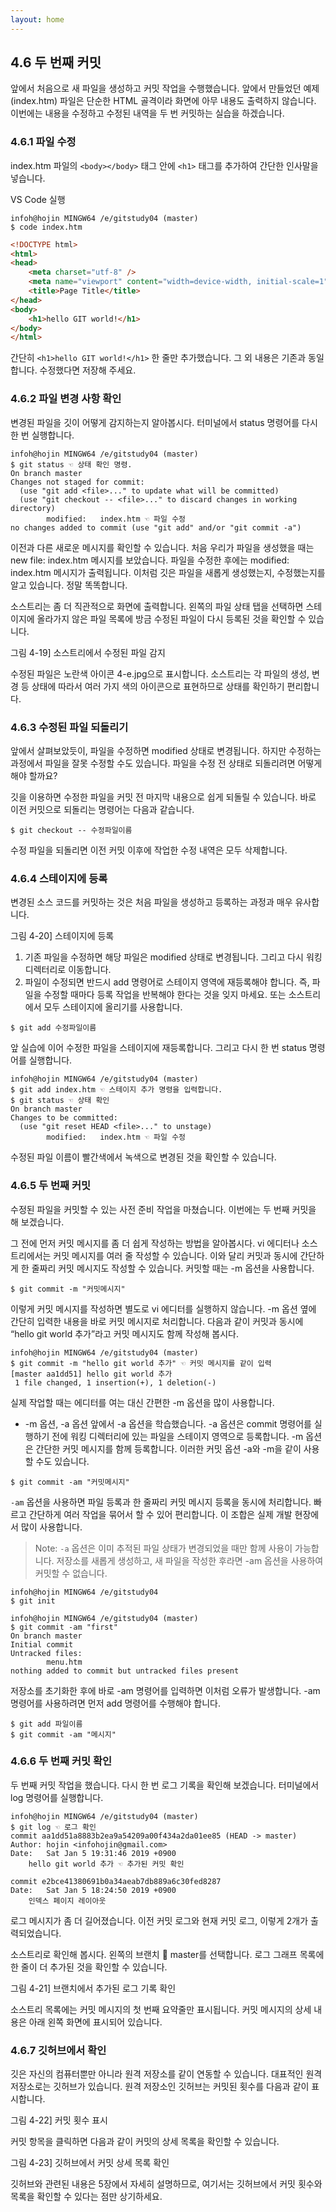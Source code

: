 ```yaml
---
layout: home
---
```

## 4.6 두 번째 커밋
앞에서 처음으로 새 파일을 생성하고 커밋 작업을 수행했습니다. 앞에서 만들었던 예제(index.htm) 파일은 단순한 HTML 골격이라 화면에 아무 내용도 출력하지 않습니다. 이번에는 내용을 수정하고 수정된 내역을 두 번 커밋하는 실습을 하겠습니다.  

### 4.6.1 파일 수정
index.htm 파일의 `<body></body>` 태그 안에 `<h1>` 태그를 추가하여 간단한 인사말을 넣습니다.  

VS Code 실행
```
infoh@hojin MINGW64 /e/gitstudy04 (master)
$ code index.htm
```

```html
<!DOCTYPE html>
<html>
<head>
    <meta charset="utf-8" />    
    <meta name="viewport" content="width=device-width, initial-scale=1">
    <title>Page Title</title>
</head>
<body>
    <h1>hello GIT world!</h1>
</body>
</html>

```
 
간단히 `<h1>hello GIT world!</h1>` 한 줄만 추가했습니다. 그 외 내용은 기존과 동일합니다. 수정했다면 저장해 주세요.  

 
### 4.6.2 파일 변경 사항 확인
변경된 파일을 깃이 어떻게 감지하는지 알아봅시다. 터미널에서 status 명령어를 다시 한 번 실행합니다.  

```
infoh@hojin MINGW64 /e/gitstudy04 (master)
$ git status ☜ 상태 확인 명령.
On branch master
Changes not staged for commit:
  (use "git add <file>..." to update what will be committed)
  (use "git checkout -- <file>..." to discard changes in working directory)
        modified:   index.htm ☜ 파일 수정
no changes added to commit (use "git add" and/or "git commit -a")

```

이전과 다른 새로운 메시지를 확인할 수 있습니다. 처음 우리가 파일을 생성했을 때는 new file: index.htm 메시지를 보았습니다. 파일을 수정한 후에는 modified: index.htm 메시지가 출력됩니다. 이처럼 깃은 파일을 새롭게 생성했는지, 수정했는지를 알고 있습니다. 정말 똑똑합니다.  

소스트리는 좀 더 직관적으로 화면에 출력합니다. 왼쪽의 파일 상태 탭을 선택하면 스테이지에 올라가지 않은 파일 목록에 방금 수정된 파일이 다시 등록된 것을 확인할 수 있습니다.  

그림 4-19] 소스트리에서 수정된 파일 감지
 

수정된 파일은 노란색 아이콘 4-e.jpg으로 표시합니다. 소스트리는 각 파일의 생성, 변경 등 상태에 따라서 여러 가지 색의 아이콘으로 표현하므로 상태를 확인하기 편리합니다.  

### 4.6.3 수정된 파일 되돌리기
앞에서 살펴보았듯이, 파일을 수정하면 modified 상태로 변경됩니다. 하지만 수정하는 과정에서 파일을 잘못 수정할 수도 있습니다. 파일을 수정 전 상태로 되돌리려면 어떻게 해야 할까요?  

깃을 이용하면 수정한 파일을 커밋 전 마지막 내용으로 쉽게 되돌릴 수 있습니다. 바로 이전 커밋으로 되돌리는 명령어는 다음과 같습니다.  

```
$ git checkout -- 수정파일이름
``` 

수정 파일을 되돌리면 이전 커밋 이후에 작업한 수정 내역은 모두 삭제합니다.  

### 4.6.4 스테이지에 등록
변경된 소스 코드를 커밋하는 것은 처음 파일을 생성하고 등록하는 과정과 매우 유사합니다.  

그림 4-20] 스테이지에 등록


1) 기존 파일을 수정하면 해당 파일은 modified 상태로 변경됩니다. 그리고 다시 워킹 디렉터리로 이동합니다.  
2) 파일이 수정되면 반드시 add 명령어로 스테이지 영역에 재등록해야 합니다. 즉, 파일을 수정할 때마다 등록 작업을 반복해야 한다는 것을 잊지 마세요. 또는 소스트리에서 모두 스테이지에 올리기를 사용합니다.  

```
$ git add 수정파일이름
```
 

앞 실습에 이어 수정한 파일을 스테이지에 재등록합니다. 그리고 다시 한 번 status 명령어를 실행합니다.  

```
infoh@hojin MINGW64 /e/gitstudy04 (master)
$ git add index.htm ☜ 스테이지 추가 명령을 입력합니다.
$ git status ☜ 상태 확인
On branch master
Changes to be committed:
  (use "git reset HEAD <file>..." to unstage)
        modified:   index.htm ☜ 파일 수정

```

수정된 파일 이름이 빨간색에서 녹색으로 변경된 것을 확인할 수 있습니다.  

### 4.6.5 두 번째 커밋
수정된 파일을 커밋할 수 있는 사전 준비 작업을 마쳤습니다. 이번에는 두 번째 커밋을 해 보겠습니다.  

그 전에 먼저 커밋 메시지를 좀 더 쉽게 작성하는 방법을 알아봅시다. vi 에디터나 소스트리에서는 커밋 메시지를 여러 줄 작성할 수 있습니다. 이와 달리 커밋과 동시에 간단하게 한 줄짜리 커밋 메시지도 작성할 수 있습니다. 커밋할 때는 -m 옵션을 사용합니다.  

```
$ git commit -m "커밋메시지"
```

이렇게 커밋 메시지를 작성하면 별도로 vi 에디터를 실행하지 않습니다. -m 옵션 옆에 간단히 입력한 내용을 바로 커밋 메시지로 처리합니다. 다음과 같이 커밋과 동시에 “hello git world 추가”라고 커밋 메시지도 함께 작성해 봅시다.  

```
infoh@hojin MINGW64 /e/gitstudy04 (master)
$ git commit -m "hello git world 추가" ☜ 커밋 메시지를 같이 입력
[master aa1dd51] hello git world 추가
 1 file changed, 1 insertion(+), 1 deletion(-)

```

실제 작업할 때는 에디터를 여는 대신 간편한 -m 옵션을 많이 사용합니다.  

* -m 옵션, -a 옵션
앞에서 -a 옵션을 학습했습니다. -a 옵션은 commit 명령어를 실행하기 전에 워킹 디렉터리에 있는 파일을 스테이지 영역으로 등록합니다. -m 옵션은 간단한 커밋 메시지를 함께 등록합니다. 이러한 커밋 옵션 -a와 -m을 같이 사용할 수도 있습니다.  

```
$ git commit -am "커밋메시지"
```
 

`-am` 옵션을 사용하면 파일 등록과 한 줄짜리 커밋 메시지 등록을 동시에 처리합니다. 빠르고 간단하게 여러 작업을 묶어서 할 수 있어 편리합니다. 이 조합은 실제 개발 현장에서 많이 사용합니다.  

>Note: `-a` 옵션은 이미 추적된 파일 상태가 변경되었을 때만 함께 사용이 가능합니다. 저장소를 새롭게 생성하고, 새 파일을 작성한 후라면 -am 옵션을 사용하여 커밋할 수 없습니다.  

```
infoh@hojin MINGW64 /e/gitstudy04
$ git init

infoh@hojin MINGW64 /e/gitstudy04 (master)
$ git commit -am "first"
On branch master
Initial commit
Untracked files:
        menu.htm
nothing added to commit but untracked files present

```

저장소를 초기화한 후에 바로 -am 명령어를 입력하면 이처럼 오류가 발생합니다. -am 명령어를 사용하려면 먼저 add 명령어를 수행해야 합니다.  

```
$ git add 파일이름
$ git commit -am "메시지"
```

### 4.6.6 두 번째 커밋 확인
두 번째 커밋 작업을 했습니다. 다시 한 번 로그 기록을 확인해 보겠습니다. 터미널에서 log 명령어를 실행합니다.  

```
infoh@hojin MINGW64 /e/gitstudy04 (master)
$ git log ☜ 로그 확인
commit aa1dd51a8883b2ea9a54209a00f434a2da01ee85 (HEAD -> master)
Author: hojin <infohojin@gmail.com>
Date:   Sat Jan 5 19:31:46 2019 +0900
    hello git world 추가 ☜ 추가된 커밋 확인

commit e2bce41380691b0a34aeab7db889a6c30fed8287
Date:   Sat Jan 5 18:24:50 2019 +0900
    인덱스 페이지 레이아웃

```

로그 메시지가 좀 더 길어졌습니다. 이전 커밋 로그와 현재 커밋 로그, 이렇게 2개가 출력되었습니다.  

소스트리로 확인해 봅시다. 왼쪽의 브랜치  master를 선택합니다. 로그 그래프 목록에 한 줄이 더 추가된 것을 확인할 수 있습니다.  

그림 4-21] 브랜치에서 추가된 로그 기록 확인
 

소스트리 목록에는 커밋 메시지의 첫 번째 요약줄만 표시됩니다. 커밋 메시지의 상세 내용은 아래 왼쪽 화면에 표시되어 있습니다.  


### 4.6.7 깃허브에서 확인
깃은 자신의 컴퓨터뿐만 아니라 원격 저장소를 같이 연동할 수 있습니다. 대표적인 원격 저장소로는 깃허브가 있습니다. 원격 저장소인 깃허브는 커밋된 횟수를 다음과 같이 표시합니다.  

그림 4-22] 커밋 횟수 표시

커밋 항목을 클릭하면 다음과 같이 커밋의 상세 목록을 확인할 수 있습니다.  

그림 4-23] 깃허브에서 커밋 상세 목록 확인


깃허브와 관련된 내용은 5장에서 자세히 설명하므로, 여기서는 깃허브에서 커밋 횟수와 목록을 확인할 수 있다는 점만 상기하세요.  

<br><br>